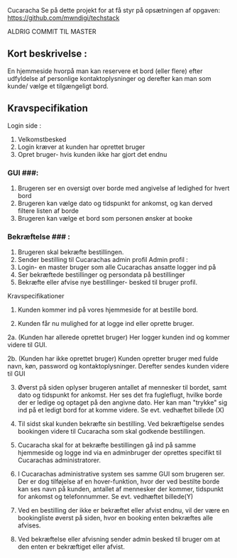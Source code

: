 Cucaracha
Se på dette projekt for at få styr på opsætningen af opgaven:
https://github.com/mwndigi/techstack

ALDRIG COMMIT TIL MASTER

## Kort beskrivelse :
En hjemmeside hvorpå man kan reservere et bord (eller flere) efter udfyldelse af personlige kontaktoplysninger og derefter kan man som kunde/ vælge et tilgængeligt bord. 

## Kravspecifikation 
Login side :
  1. Velkomstbesked
  2. Login kræver at kunden har oprettet bruger
  3. Opret bruger- hvis kunden ikke har gjort det endnu
### GUI ###:
  1. Brugeren ser en oversigt over borde med angivelse af ledighed for hvert bord
  2. Brugeren kan vælge dato og tidspunkt for ankomst, og kan derved filtere listen af borde
  3. Brugeren kan vælge et bord som personen ønsker at booke
### Bekræftelse ### :
  1. Brugeren skal bekræfte bestillingen.
  2. Sender bestilling til Cucarachas admin profil
 Admin profil :
 1. Login- en master bruger som alle Cucarachas ansatte logger ind på
 2. Ser bekræftede bestillinger og persondata på bestillinger
 3. Bekræfte eller afvise nye bestillinger- besked til bruger profil.
 
 
Kravspecifikationer

1. Kunden kommer ind på vores hjemmeside for at bestille bord.

2. Kunden får nu mulighed for at logge ind eller oprette bruger.

2a. (Kunden har allerede oprettet bruger) Her logger kunden ind og kommer videre til GUI.

2b. (Kunden har ikke oprettet bruger) Kunden opretter bruger med fulde navn, køn, password og kontaktoplysninger. Derefter sendes kunden videre til GUI

3. Øverst på siden oplyser brugeren antallet af mennesker til bordet, samt dato og tidspunkt for ankomst. Her ses det fra fugleflugt, hvilke borde der er ledige og optaget på den angivne dato. Her kan man "trykke" sig ind på et ledigt bord for at komme videre. Se evt. vedhæftet billede (X)

4. Til sidst skal kunden bekræfte sin bestilling. Ved bekræftigelse sendes bookingen videre til Cucaracha som skal godkende bestillingen.

5. Cucaracha skal for at bekræfte bestillingen gå ind på samme hjemmeside og logge ind via en adminbruger der oprettes specifikt til Cucarachas administratorer.

6. I Cucarachas administrative system ses samme GUI som brugeren ser. Der er dog tilføjelse af en hover-funktion, hvor der ved bestilte borde kan ses navn på kunden, antallet af mennesker der kommer, tidspunkt for ankomst og telefonnummer. Se evt. vedhæftet billede(Y)

7. Ved en bestilling der ikke er bekræftet eller afvist endnu, vil der være en bookingliste øverst på siden, hvor en booking enten bekræftes alle afvises.

8. Ved bekræftelse eller afvisning sender admin besked til bruger om at den enten er bekræftiget eller afvist.
